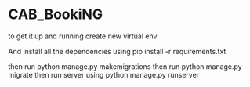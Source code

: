 # CAB_BookiNG


to get it up and running 
create new virtual env

And install all the dependencies using pip install -r requirements.txt

then run python manage.py makemigrations
then run python manage.py migrate
then run server using python  manage.py runserver
